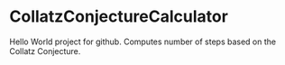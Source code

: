 # CollatzConjectureCalculator
Hello World project for github. Computes number of steps based on the Collatz Conjecture.
